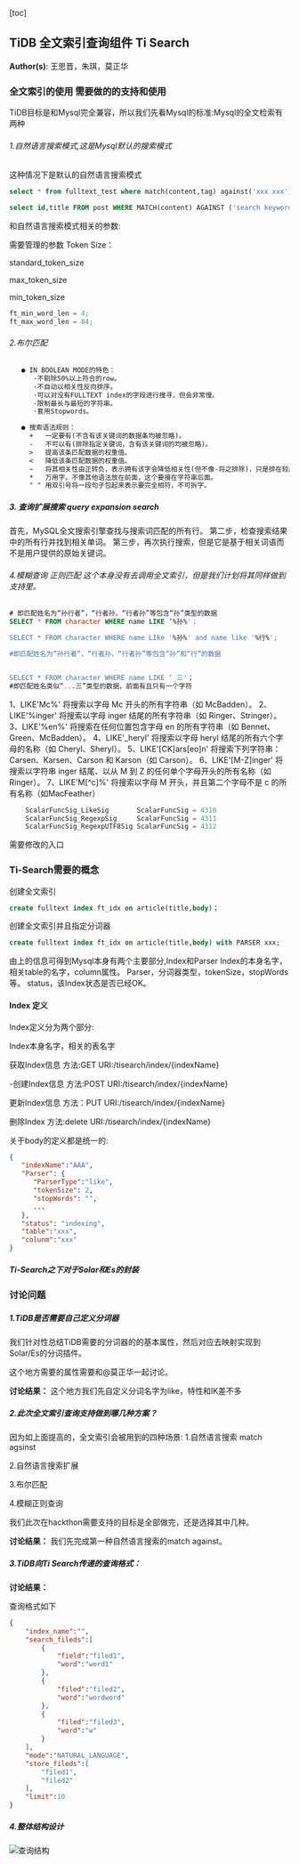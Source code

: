 [toc]

## TiDB 全文索引查询组件 Ti Search

**Author(s)**: 王思晋，朱琪，莫正华

### 全文索引的使用 需要做的的支持和使用


TiDB目标是和Mysql完全兼容，所以我们先看Mysql的标准:Mysql的全文检索有两种

###### 1.自然语言搜索模式,这是Mysql默认的搜索模式

这种情况下是默认的自然语言搜索模式
```sql
select * from fulltext_test where match(content,tag) against('xxx xxx');
```


```sql
select id,title FROM post WHERE MATCH(content) AGAINST ('search keyword' IN NATURAL LANGUAGE MODE)
```

和自然语言搜索模式相关的参数:


需要管理的参数 Token Size：

standard_token_size

max_token_size

min_token_size

```go
ft_min_word_len = 4;
ft_max_word_len = 84;
```


###### 2.布尔匹配

 
```txt
   ● IN BOOLEAN MODE的特色： 
      ·不剔除50%以上符合的row。 
      ·不自动以相关性反向排序。 
      ·可以对没有FULLTEXT index的字段进行搜寻，但会非常慢。 
      ·限制最长与最短的字符串。 
      ·套用Stopwords。

   ● 搜索语法规则：
     +   一定要有(不含有该关键词的数据条均被忽略)。 
     -   不可以有(排除指定关键词，含有该关键词的均被忽略)。 
     >   提高该条匹配数据的权重值。 
     <   降低该条匹配数据的权重值。
     ~   将其相关性由正转负，表示拥有该字会降低相关性(但不像-将之排除)，只是排在较后面权重值降低。 
     *   万用字，不像其他语法放在前面，这个要接在字符串后面。 
     " " 用双引号将一段句子包起来表示要完全相符，不可拆字。
```


##### 3. 查询扩展搜索 query expansion search

首先，MySQL全文搜索引擎查找与搜索词匹配的所有行。
第二步，检查搜索结果中的所有行并找到相关单词。
第三步，再次执行搜索，但是它是基于相关词语而不是用户提供的原始关键词。


###### 4.模糊查询 正则匹配 这个本身没有去调用全文索引，但是我们计划将其同样做到支持里。



```sql
# 即匹配姓名为“孙行者”，“行者孙，“行者孙”等包含“孙”类型的数据
SELECT * FROM character WHERE name LIKE ‘%孙%'；

SELECT * FROM character WHERE name LIke '%孙%' and name like '%行%';

#即匹配姓名为“孙行者”，“行者孙，“行者孙”等包含“孙”和“行”的数据


SELECT * FROM character WHERE name LIKE ‘_三'；
#即匹配姓名类似“...三”类型的数据，前面有且只有一个字符
```

1、LIKE'Mc%' 将搜索以字母 Mc 开头的所有字符串（如 McBadden）。
2、LIKE'%inger' 将搜索以字母 inger 结尾的所有字符串（如 Ringer、Stringer）。
3、LIKE'%en%' 将搜索在任何位置包含字母 en 的所有字符串（如 Bennet、Green、McBadden）。
4、LIKE'_heryl' 将搜索以字母 heryl 结尾的所有六个字母的名称（如 Cheryl、Sheryl）。
5、LIKE'[CK]ars[eo]n' 将搜索下列字符串：Carsen、Karsen、Carson 和 Karson（如 Carson）。
6、LIKE'[M-Z]inger' 将搜索以字符串 inger 结尾、以从 M 到 Z 的任何单个字母开头的所有名称（如 Ringer）。
7、LIKE'M[^c]%' 将搜索以字母 M 开头，并且第二个字母不是 c 的所有名称（如MacFeather）

```go
	ScalarFuncSig_LikeSig       ScalarFuncSig = 4310
	ScalarFuncSig_RegexpSig     ScalarFuncSig = 4311
	ScalarFuncSig_RegexpUTF8Sig ScalarFuncSig = 4312
```

需要修改的入口

### Ti-Search需要的概念

创建全文索引
```sql
create fulltext index ft_idx on article(title,body)；
```

创建全文索引并且指定分词器
```sql
create fulltext index ft_idx on article(title,body) with PARSER xxx;
```



由上的信息可得到Mysql本身有两个主要部分,Index和Parser
Index的本身名字，相关table的名字，column属性。
Parser，分词器类型，tokenSize，stopWords等。
status，该Index状态是否已经OK。



#### Index 定义

Index定义分为两个部分:

Index本身名字，相关的表名字

获取Index信息
方法:GET
URI:/tisearch/index/{indexName}

-创建Index信息
方法:POST
URI:/tisearch/index/{indexName}

更新Index信息
方法：PUT
URI:/tisearch/index/{indexName}

删除Index
方法:delete
URI:/tisearch/index/{indexName}

关于body的定义都是统一的:

```json
{
   "indexName":"AAA",
   "Parser": {
      "ParserType":"like",
      "tokenSize": 2,
      "stopWords": "",
      ...
   },
   "status": "indexing",
   "table":"xxx",
   "colunm":"xxx"
}
```

##### Ti-Search之下对于Solar和Es的封装


### 讨论问题

##### 1.TiDB是否需要自己定义分词器
我们针对性总结TiDB需要的分词器的的基本属性，然后对应去映射实现到Solar/Es的分词插件。

这个地方需要的属性需要和@莫正华一起讨论。

**讨论结果：** 这个地方我们先自定义分词名字为like，特性和IK差不多


##### 2.此次全文索引查询支持做到哪几种方案？

因为如上面提高的，全文索引会被用到的四种场景:
1.自然语言搜索 match agsinst

2.自然语言搜索扩展 

3.布尔匹配

4.模糊正则查询

我们此次在hackthon需要支持的目标是全部做完，还是选择其中几种。

**讨论结果：** 我们先完成第一种自然语言搜索的match against。

##### 3.TiDB向Ti Search传递的查询格式：

**讨论结果：**

查询格式如下
```json
{
    "index_name":"",
    "search_fileds":[
        {
            "field":"filed1",
            "word":"word1"
        },
        {
            "filed":"filed2",
            "word":"wordword"
        },
        {
            "filed":"filed3",
            "word":"w"
        }
    ],
    "mode":"NATURAL_LANGUAGE",
    "store_fileds":[
        "filed1",
        "filed2"
    ],
    "limit":10
}
```


##### 4.整体结构设计

![查询结构](https://ben-space-1252588607.cos.ap-shanghai.myqcloud.com/img/20210107133322.png)

